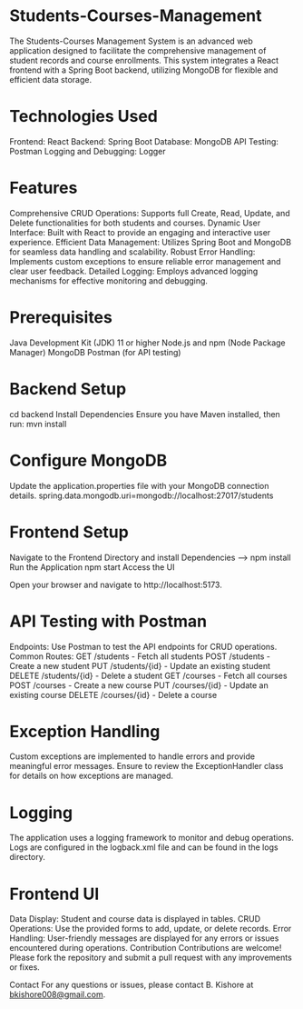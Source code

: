 # Students-Courses-Management
The Students-Courses Management System is an advanced web application designed to facilitate the comprehensive management of student records and course enrollments. This system integrates a React frontend with a Spring Boot backend, utilizing MongoDB for flexible and efficient data storage.

# Technologies Used
Frontend: React 
Backend: Spring Boot 
Database: MongoDB 
API Testing: Postman 
Logging and Debugging: Logger

# Features
Comprehensive CRUD Operations: Supports full Create, Read, Update, and Delete functionalities for both students and courses. 
Dynamic User Interface: Built with React to provide an engaging and interactive user experience. 
Efficient Data Management: Utilizes Spring Boot and MongoDB for seamless data handling and scalability. 
Robust Error Handling: Implements custom exceptions to ensure reliable error management and clear user feedback. 
Detailed Logging: Employs advanced logging mechanisms for effective monitoring and debugging.

# Prerequisites
Java Development Kit (JDK) 11 or higher Node.js and npm (Node Package Manager) MongoDB Postman (for API testing)

# Backend Setup
cd backend Install Dependencies Ensure you have Maven installed, then run: mvn install

# Configure MongoDB
Update the application.properties file with your MongoDB connection details. spring.data.mongodb.uri=mongodb://localhost:27017/students

# Frontend Setup
Navigate to the Frontend Directory and install Dependencies --> npm install 
Run the Application npm start Access the UI

Open your browser and navigate to http://localhost:5173.

# API Testing with Postman
Endpoints: Use Postman to test the API endpoints for CRUD operations. 
Common Routes: 
GET /students - Fetch all students 
POST /students - Create a new student 
PUT /students/{id} - Update an existing student 
DELETE /students/{id} - Delete a student 
GET /courses - Fetch all courses 
POST /courses - Create a new course 
PUT /courses/{id} - Update an existing course 
DELETE /courses/{id} - Delete a course

# Exception Handling
Custom exceptions are implemented to handle errors and provide meaningful error messages. 
Ensure to review the ExceptionHandler class for details on how exceptions are managed.

# Logging
The application uses a logging framework to monitor and debug operations. 
Logs are configured in the logback.xml file and can be found in the logs directory.

# Frontend UI
Data Display: Student and course data is displayed in tables. 
CRUD Operations: Use the provided forms to add, update, or delete records. 
Error Handling: User-friendly messages are displayed for any errors or issues encountered during operations. 
Contribution Contributions are welcome! Please fork the repository and submit a pull request with any improvements or fixes.

Contact For any questions or issues, please contact B. Kishore at bkishore008@gmail.com.
